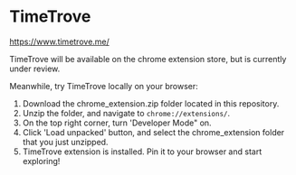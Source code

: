 # TimeTrove

https://www.timetrove.me/

TimeTrove will be available on the chrome extension store, but is currently under review. 

Meanwhile, try TimeTrove locally on your browser: 
1. Download the chrome_extension.zip folder located in this repository. 
2. Unzip the folder, and navigate to `chrome://extensions/`. 
3. On the top right corner, turn 'Developer Mode" on. 
4. Click 'Load unpacked' button, and select the chrome_extension folder that you just unzipped. 
5. TimeTrove extension is installed. Pin it to your browser and start exploring! 
